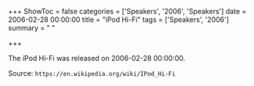 +++
ShowToc = false
categories = ['Speakers', '2006', 'Speakers']
date = 2006-02-28 00:00:00
title = "iPod Hi-Fi"
tags = ['Speakers', '2006']
summary = " "

+++

The iPod Hi-Fi was released on 2006-02-28 00:00:00.

Source: `https://en.wikipedia.org/wiki/IPod_Hi-Fi`


